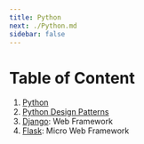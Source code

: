 ```yaml
---
title: Python
next: ./Python.md
sidebar: false
---
```


# Table of Content

1. [Python](./Python.md)
2. [Python Design Patterns](./Python_Design-Patterns.md)
3. [Django](./Django/Django.md): Web Framework
4. [Flask](./Flask/Flask.md): Micro Web Framework
